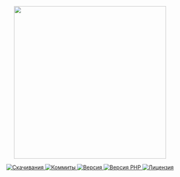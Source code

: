 <p align="center"><a href="https://www.localzet.com" target="_blank">
  <img src="https://static.localzet.com/full-localzet2.png" width="400">
</a></p>

<p align="center">
  <a href="https://packagist.org/packages/localzet/webauthn">
  <img src="https://img.shields.io/packagist/dt/localzet/webauthn?label=%D0%A1%D0%BA%D0%B0%D1%87%D0%B8%D0%B2%D0%B0%D0%BD%D0%B8%D1%8F" alt="Скачивания">
</a>
  <a href="https://github.com/localzet/WebAuthn">
  <img src="https://img.shields.io/github/commit-activity/t/localzet/WebAuthn?label=%D0%9A%D0%BE%D0%BC%D0%BC%D0%B8%D1%82%D1%8B" alt="Коммиты">
</a>
  <a href="https://packagist.org/packages/localzet/webauthn">
  <img src="https://img.shields.io/packagist/v/localzet/webauthn?label=%D0%92%D0%B5%D1%80%D1%81%D0%B8%D1%8F" alt="Версия">
</a>
  <a href="https://packagist.org/packages/localzet/webauthn">
  <img src="https://img.shields.io/packagist/dependency-v/localzet/webauthn/php?label=PHP" alt="Версия PHP">
</a>
  <a href="https://github.com/localzet/WebAuthn">
  <img src="https://img.shields.io/github/license/localzet/WebAuthn?label=%D0%9B%D0%B8%D1%86%D0%B5%D0%BD%D0%B7%D0%B8%D1%8F" alt="Лицензия">
</a>
</p>

